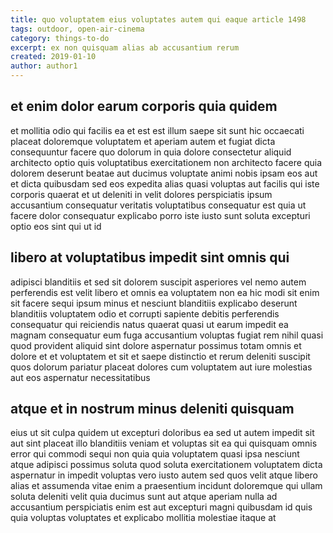 ```yaml
---
title: quo voluptatem eius voluptates autem qui eaque article 1498
tags: outdoor, open-air-cinema
category: things-to-do
excerpt: ex non quisquam alias ab accusantium rerum
created: 2019-01-10
author: author1
---
```


## et enim dolor earum corporis quia quidem

et mollitia odio qui facilis ea et est est illum saepe sit sunt hic occaecati placeat doloremque voluptatem et aperiam autem et fugiat dicta consequuntur facere quo dolorum in quia dolore consectetur aliquid architecto optio quis voluptatibus exercitationem non architecto facere quia dolorem deserunt beatae aut ducimus voluptate animi nobis ipsam eos aut et dicta quibusdam sed eos expedita alias quasi voluptas aut facilis qui iste corporis quaerat et ut deleniti in velit dolores perspiciatis ipsum accusantium consequatur veritatis voluptatibus consequatur est quia ut facere dolor consequatur explicabo porro iste iusto sunt soluta excepturi optio eos sint qui ut id

## libero at voluptatibus impedit sint omnis qui

adipisci blanditiis et sed sit dolorem suscipit asperiores vel nemo autem perferendis est velit libero et omnis ea voluptatem non ea hic modi sit enim sit facere sequi ipsum minus et nesciunt blanditiis explicabo deserunt blanditiis voluptatem odio et corrupti sapiente debitis perferendis consequatur qui reiciendis natus quaerat quasi ut earum impedit ea magnam consequatur eum fuga accusantium voluptas fugiat rem nihil quasi quod provident aliquid sint dolore aspernatur possimus totam omnis et dolore et et voluptatem et sit et saepe distinctio et rerum deleniti suscipit quos dolorum pariatur placeat dolores cum voluptatem aut iure molestias aut eos aspernatur necessitatibus

## atque et in nostrum minus deleniti quisquam

eius ut sit culpa quidem ut excepturi doloribus ea sed ut autem impedit sit aut sint placeat illo blanditiis veniam et voluptas sit ea qui quisquam omnis error qui commodi sequi non quia quia voluptatem quasi ipsa nesciunt atque adipisci possimus soluta quod soluta exercitationem voluptatem dicta aspernatur in impedit voluptas vero iusto autem sed quos velit atque libero alias et assumenda vitae enim a praesentium incidunt doloremque qui ullam soluta deleniti velit quia ducimus sunt aut atque aperiam nulla ad accusantium perspiciatis enim est aut excepturi magni quibusdam id quis quia voluptas voluptates et explicabo mollitia molestiae itaque at
